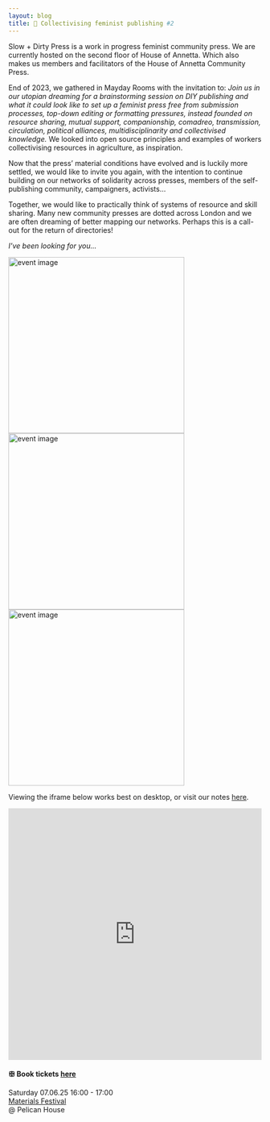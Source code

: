 ```yaml
---
layout: blog
title: 📗 Collectivising feminist publishing #2
---
```

Slow + Dirty Press is a work in progress feminist community press. We are currently hosted on the second floor of House of Annetta. Which also makes us members and facilitators of the House of Annetta Community Press.

End of 2023, we gathered in Mayday Rooms with the invitation to: *Join us in our utopian dreaming for a brainstorming session on DIY publishing and what it could look like to set up a feminist press free from submission processes, top-down editing or formatting pressures, instead founded on resource sharing, mutual support, companionship, comadreo, transmission, circulation, political alliances, multidisciplinarity and collectivised knowledge.* We looked into open source principles and examples of workers collectivising resources in agriculture, as inspiration.

Now that the press’ material conditions have evolved and is luckily more settled, we would like to invite you again, with the intention to continue building on our networks of solidarity across presses, members of the self-publishing community, campaigners, activists...

Together, we would like to practically think of systems of resource and skill sharing. Many new community presses are dotted across London and we are often dreaming of better mapping our networks. Perhaps this is a call-out for the return of directories!

*I've been looking for you...*

<img src="https://i.postimg.cc/L8r5Hsqp/slow-dirty-worksheet-front-cover-01.png" alt="event image" style="height:350px; background-color: transparent; border: 0px;"><img src="https://i.postimg.cc/XYZXS5YL/slow-dirty-worksheet-front-cover.png" alt="event image" style="height:350px; background-color: transparent; border: 0px;"><img src="https://i.postimg.cc/brNN6D5Q/slow-dirty-worksheet-front.png" alt="event image" style="height:350px; background-color: transparent; border: 0px;">

Viewing the iframe below works best on desktop, or visit our notes [here](https://board.net/p/r.f47614fc97025db5e0a6bbe63e7b70d9).

<iframe name="embed_readonly" src="https://board.net/p/r.f47614fc97025db5e0a6bbe63e7b70d9?showControls=true&showChat=true&showLineNumbers=true&useMonospaceFont=false" width="100%" height="500" frameborder="0"></iframe>

#### ꕥ Book tickets [here](https://lu.ma/11hgvl9c/)

Saturday 07.06.25 16:00 - 17:00<br>
[Materials Festival](https://pelicanhouse.org/event/materials-festival)<br>
@ Pelican House<br>